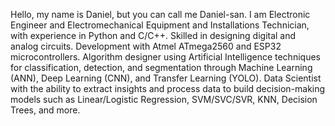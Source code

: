 Hello, my name is Daniel, but you can call me Daniel-san. I am Electronic Engineer and Electromechanical Equipment and Installations Technician, with experience in Python and C/C++. Skilled in designing digital and analog circuits. 
Development with Atmel ATmega2560 and ESP32 microcontrollers.
Algorithm designer using Artificial Intelligence techniques for classification, detection, and segmentation through Machine Learning (ANN), Deep Learning (CNN), and Transfer Learning (YOLO).
Data Scientist with the ability to extract insights and process data to build decision-making models such as Linear/Logistic Regression, SVM/SVC/SVR, KNN, Decision Trees, and more.

<!--
**danielBejar/danielBejar** is a ✨ _special_ ✨ repository because its `README.md` (this file) appears on your GitHub profile.

Here are some ideas to get you started:

- 🔭 I’m currently working on ...
- 🌱 I’m currently learning ...
- 👯 I’m looking to collaborate on ...
- 🤔 I’m looking for help with ...
- 💬 Ask me about ...
- 📫 How to reach me: ...
- 😄 Pronouns: ...
- ⚡ Fun fact: ...
-->
